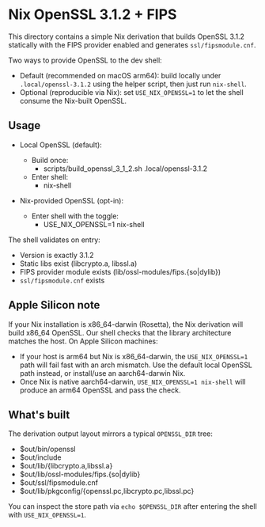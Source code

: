 # Nix OpenSSL 3.1.2 + FIPS

This directory contains a simple Nix derivation that builds OpenSSL 3.1.2 statically with the FIPS provider enabled and generates `ssl/fipsmodule.cnf`.

Two ways to provide OpenSSL to the dev shell:

- Default (recommended on macOS arm64): build locally under `.local/openssl-3.1.2` using the helper script, then just run `nix-shell`.
- Optional (reproducible via Nix): set `USE_NIX_OPENSSL=1` to let the shell consume the Nix-built OpenSSL.

## Usage

- Local OpenSSL (default):
    - Build once:
        - scripts/build_openssl_3_1_2.sh .local/openssl-3.1.2
    - Enter shell:
        - nix-shell

- Nix-provided OpenSSL (opt-in):
    - Enter shell with the toggle:
        - USE_NIX_OPENSSL=1 nix-shell

The shell validates on entry:

- Version is exactly 3.1.2
- Static libs exist (libcrypto.a, libssl.a)
- FIPS provider module exists (lib/ossl-modules/fips.{so|dylib})
- `ssl/fipsmodule.cnf` exists

## Apple Silicon note

If your Nix installation is x86_64-darwin (Rosetta), the Nix derivation will build x86_64 OpenSSL. Our shell checks that the library architecture matches the host. On Apple Silicon machines:

- If your host is arm64 but Nix is x86_64-darwin, the `USE_NIX_OPENSSL=1` path will fail fast with an arch mismatch. Use the default local OpenSSL path instead, or install/use an aarch64-darwin Nix.
- Once Nix is native aarch64-darwin, `USE_NIX_OPENSSL=1 nix-shell` will produce an arm64 OpenSSL and pass the check.

## What's built

The derivation output layout mirrors a typical `OPENSSL_DIR` tree:

- $out/bin/openssl
- $out/include
- $out/lib/{libcrypto.a,libssl.a}
- $out/lib/ossl-modules/fips.{so|dylib}
- $out/ssl/fipsmodule.cnf
- $out/lib/pkgconfig/{openssl.pc,libcrypto.pc,libssl.pc}

You can inspect the store path via `echo $OPENSSL_DIR` after entering the shell with `USE_NIX_OPENSSL=1`.
